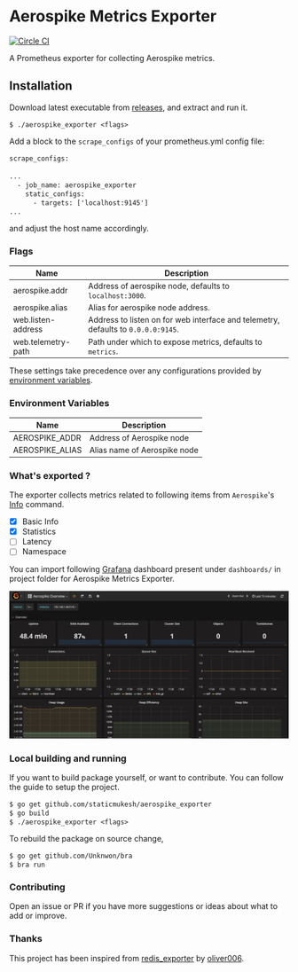 # Aerospike Metrics Exporter
[![Circle CI](https://circleci.com/gh/staticmukesh/aerospike_exporter.svg?style=shield)](https://circleci.com/gh/staticmukesh/aerospike_exporter)

A Prometheus exporter for collecting Aerospike metrics.

## Installation

Download latest executable from [releases](https://github.com/staticmukesh/aerospike_exporter/releases), and extract and run it.

```
$ ./aerospike_exporter <flags>
```

Add a block to the `scrape_configs` of your prometheus.yml config file:

```
scrape_configs:

...
  - job_name: aerospike_exporter
    static_configs:
      - targets: ['localhost:9145']
...
```
and adjust the host name accordingly.

### Flags

Name               | Description
-------------------|------------
aerospike.addr     | Address of aerospike node, defaults to `localhost:3000`.
aerospike.alias    | Alias for aerospike node address.
web.listen-address | Address to listen on for web interface and telemetry, defaults to `0.0.0.0:9145`.
web.telemetry-path | Path under which to expose metrics, defaults to `metrics`.

These settings take precedence over any configurations provided by [environment variables](#environment-variables).

### Environment Variables

Name               | Description
-------------------|------------
AEROSPIKE_ADDR     | Address of Aerospike node
AEROSPIKE_ALIAS    | Alias name of Aerospike node

### What's exported ?

The exporter collects metrics related to following items from `Aerospike`'s [Info](https://www.aerospike.com/docs/reference/info/index.html) command. 

- [x] Basic Info
- [x] Statistics
- [ ] Latency
- [ ] Namespace

You can import following [Grafana](https://github.com/grafana/grafana) dashboard present under `dashboards/` in project folder for Aerospike Metrics Exporter.

![alt Grafana Dashboard](screenshot.png "Grafana Dashboard for Aerospike Metrics Exporter")

### Local building and running

If you want to build package yourself, or want to contribute. You can follow the guide to setup the project.

```
$ go get github.com/staticmukesh/aerospike_exporter
$ go build
$ ./aerospike_exporter <flags>
```

To rebuild the package on source change, 
```
$ go get github.com/Unknwon/bra
$ bra run
```

### Contributing

Open an issue or PR if you have more suggestions or ideas about what to add or improve.

### Thanks

This project has been inspired from [redis_exporter](https://github.com/oliver006/redis_exporter) by [oliver006](https://github.com/oliver006).

